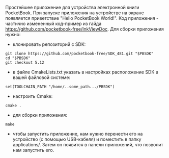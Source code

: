 Простейшее приложение для устройства электронной книги PocketBook.
При запуске приложения на устройстве на экране появляется приветствие "Hello PocketBook World!".
Код приложения - частично измененный код-пример из гайда https://github.com/pocketbook-free/InkViewDoc.
Для сборки приложения нужно:
- клонировать репозиторий с SDK:
```
git clone https://github.com/pocketbook-free/SDK_481.git "$PBSDK"
cd "$PBSDK"
git checkout 5.12
```
- в файле CmakeLists.txt указать в настройках расположение SDK в вашей файловой системе:
```
set(TOOLCHAIN_PATH "/home/..some_path.../PBSDK")
```
- настроить Cmake:
```
cmake .
```
- для сборки приложения:
```
make
```
- чтобы запустить приложение, нам нужно перенести его на устройство (с помощью USB-кабеля) и поместить в папку applications/. Затем он появится в панели приложений, что позволит нам запустить его.

